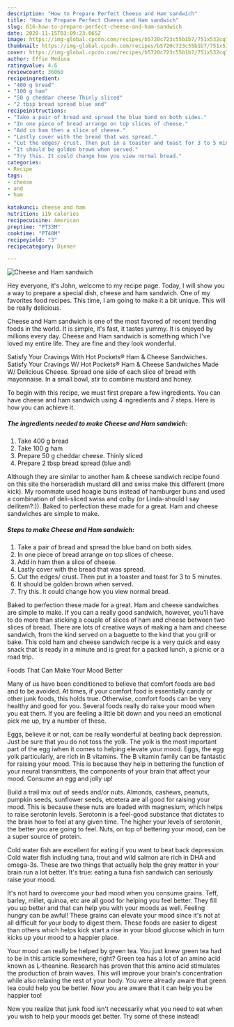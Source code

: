 ```yaml
---
description: "How to Prepare Perfect Cheese and Ham sandwich"
title: "How to Prepare Perfect Cheese and Ham sandwich"
slug: 616-how-to-prepare-perfect-cheese-and-ham-sandwich
date: 2020-11-15T03:09:23.065Z
image: https://img-global.cpcdn.com/recipes/b5720c723c55b1b7/751x532cq70/cheese-and-ham-sandwich-recipe-main-photo.jpg
thumbnail: https://img-global.cpcdn.com/recipes/b5720c723c55b1b7/751x532cq70/cheese-and-ham-sandwich-recipe-main-photo.jpg
cover: https://img-global.cpcdn.com/recipes/b5720c723c55b1b7/751x532cq70/cheese-and-ham-sandwich-recipe-main-photo.jpg
author: Effie Medina
ratingvalue: 4.6
reviewcount: 36060
recipeingredient:
- "400 g bread"
- "100 g ham"
- "50 g cheddar cheese Thinly sliced"
- "2 tbsp bread spread blue and"
recipeinstructions:
- "Take a pair of bread and spread the blue band on both sides."
- "In one piece of bread arrange on top slices of cheese."
- "Add in ham then a slice of cheese."
- "Lastly cover with the bread that was spread."
- "Cut the edges/ crust. Then put in a toaster and toast for 3 to 5 minutes."
- "It should be golden brown when served."
- "Try this. It could change how you view normal bread."
categories:
- Recipe
tags:
- cheese
- and
- ham

katakunci: cheese and ham 
nutrition: 119 calories
recipecuisine: American
preptime: "PT33M"
cooktime: "PT40M"
recipeyield: "3"
recipecategory: Dinner

---
```



![Cheese and Ham sandwich](https://img-global.cpcdn.com/recipes/b5720c723c55b1b7/751x532cq70/cheese-and-ham-sandwich-recipe-main-photo.jpg)

Hey everyone, it's John, welcome to my recipe page. Today, I will show you a way to prepare a special dish, cheese and ham sandwich. One of my favorites food recipes. This time, I am going to make it a bit unique. This will be really delicious.

Cheese and Ham sandwich is one of the most favored of recent trending foods in the world. It is simple, it's fast, it tastes yummy. It is enjoyed by millions every day. Cheese and Ham sandwich is something which I've loved my entire life. They are fine and they look wonderful.

Satisfy Your Cravings With Hot Pockets® Ham &amp; Cheese Sandwiches. Satisfy Your Cravings W/ Hot Pockets® Ham &amp; Cheese Sandwiches Made W/ Delicious Cheese. Spread one side of each slice of bread with mayonnaise. In a small bowl, stir to combine mustard and honey.


To begin with this recipe, we must first prepare a few ingredients. You can have cheese and ham sandwich using 4 ingredients and 7 steps. Here is how you can achieve it.

<!--inarticleads1-->

##### The ingredients needed to make Cheese and Ham sandwich:

1. Take 400 g bread
1. Take 100 g ham
1. Prepare 50 g cheddar cheese. Thinly sliced
1. Prepare 2 tbsp bread spread (blue and)


Although they are similar to another ham &amp; cheese sandwich recipe found on this site the horseradish mustard dill and swiss make this different (more kick). My roommate used hoagie buns instead of hamburger buns and used a combination of deli-sliced swiss and colby (or Linda-should I say deilitem?:)). Baked to perfection these made for a great. Ham and cheese sandwiches are simple to make. 

<!--inarticleads2-->

##### Steps to make Cheese and Ham sandwich:

1. Take a pair of bread and spread the blue band on both sides.
1. In one piece of bread arrange on top slices of cheese.
1. Add in ham then a slice of cheese.
1. Lastly cover with the bread that was spread.
1. Cut the edges/ crust. Then put in a toaster and toast for 3 to 5 minutes.
1. It should be golden brown when served.
1. Try this. It could change how you view normal bread.


Baked to perfection these made for a great. Ham and cheese sandwiches are simple to make. If you can a really good sandwich, however, you&#39;ll have to do more than sticking a couple of slices of ham and cheese between two slices of bread. There are lots of creative ways of making a ham and cheese sandwich, from the kind served on a baguette to the kind that you grill or bake. This cold ham and cheese sandwich recipe is a very quick and easy snack that is ready in a minute and is great for a packed lunch, a picnic or a road trip. 

Foods That Can Make Your Mood Better


Many of us have been conditioned to believe that comfort foods are bad and to be avoided. At times, if your comfort food is essentially candy or other junk foods, this holds true. Otherwise, comfort foods can be very healthy and good for you. Several foods really do raise your mood when you eat them. If you are feeling a little bit down and you need an emotional pick me up, try a number of these.

Eggs, believe it or not, can be really wonderful at beating back depression. Just be sure that you do not toss the yolk. The yolk is the most important part of the egg iwhen it comes to helping elevate your mood. Eggs, the egg yolk particularly, are rich in B vitamins. The B vitamin family can be fantastic for raising your mood. This is because they help in bettering the function of your neural transmitters, the components of your brain that affect your mood. Consume an egg and jolly up!

Build a trail mix out of seeds and/or nuts. Almonds, cashews, peanuts, pumpkin seeds, sunflower seeds, etcetera are all good for raising your mood. This is because these nuts are loaded with magnesium, which helps to raise serotonin levels. Serotonin is a feel-good substance that dictates to the brain how to feel at any given time. The higher your levels of serotonin, the better you are going to feel. Nuts, on top of bettering your mood, can be a super source of protein.

Cold water fish are excellent for eating if you want to beat back depression. Cold water fish including tuna, trout and wild salmon are rich in DHA and omega-3s. These are two things that actually help the grey matter in your brain run a lot better. It's true: eating a tuna fish sandwich can seriously raise your mood. 

It's not hard to overcome your bad mood when you consume grains. Teff, barley, millet, quinoa, etc are all good for helping you feel better. They fill you up better and that can help you with your moods as well. Feeling hungry can be awful! These grains can elevate your mood since it's not at all difficult for your body to digest them. These foods are easier to digest than others which helps kick start a rise in your blood glucose which in turn kicks up your mood to a happier place.

Your mood can really be helped by green tea. You just knew green tea had to be in this article somewhere, right? Green tea has a lot of an amino acid known as L-theanine. Research has proven that this amino acid stimulates the production of brain waves. This will improve your brain's concentration while also relaxing the rest of your body. You were already aware that green tea could help you be better. Now you are aware that it can help you be happier too!

Now you realize that junk food isn't necessarily what you need to eat when you wish to help your moods get better. Try some of these instead!

